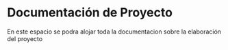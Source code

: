 # Documentación de Proyecto

En este espacio se podra alojar toda la documentacion sobre la elaboración del proyecto
